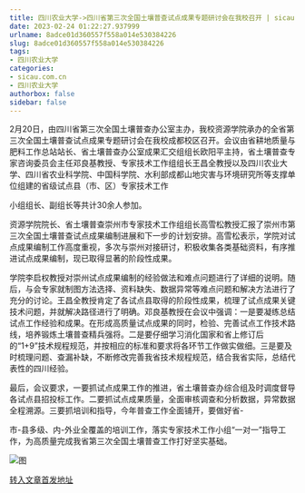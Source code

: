 ```yaml
---
title: 四川农业大学->四川省第三次全国土壤普查试点成果专题研讨会在我校召开 | sicau.com.cn
date: 2023-02-24 01:22:27.937999
urlname: 8adce01d360557f558a014e530384226
slug: 8adce01d360557f558a014e530384226
tags: 
- 四川农业大学
categories:
- sicau.com.cn
- 四川农业大学
authorbox: false
sidebar: false
---
```

2月20日，由四川省第三次全国土壤普查办公室主办，我校资源学院承办的全省第三次全国土壤普查试点成果专题研讨会在我校成都校区召开。会议由省耕地质量与肥料工作总站站长、省土壤普查办公室成果汇交组组长欧阳平主持，省土壤普查专家咨询委员会主任邓良基教授、专家技术工作组组长王昌全教授以及四川农业大学、四川省农业科学院、中国科学院、水利部成都山地灾害与环境研究所等支撑单位组建的省级试点县（市、区）专家技术工作
<!--more-->
小组组长、副组长等共计30余人参加。  

资源学院院长、省土壤普查崇州市专家技术工作组组长高雪松教授汇报了崇州市第三次全国土壤普查试点成果编制进展和下一步的计划安排。高雪松表示，学院对试点成果编制工作高度重视，多次与崇州对接研讨，积极收集各类基础资料，有序推进试点成果编制，现已取得显著的阶段性成果。

学院李启权教授对崇州试点成果编制的经验做法和难点问题进行了详细的说明。随后，与会专家就制图方法选择、资料缺失、数据异常等难点问题和解决方法进行了充分的讨论。王昌全教授肯定了各试点县取得的阶段性成果，梳理了试点成果关键技术问题，并就解决路径进行了明确。邓良基教授在会议中强调：一是要凝练总结试点工作经验和成果。在形成高质量试点成果的同时，检验、完善试点工作技术路线，培养锻炼土壤普查精兵强将。二是要仔细学习消化国家和省上修订后的“1+9”技术规程规范，并按相应的标准和要求将各环节工作做实做细。三是要及时梳理问题、查漏补缺，不断修改完善我省技术规程规范，结合我省实际，总结代表性的四川经验。

最后，会议要求，一要抓试点成果工作的推进，省土壤普查办综合组及时调度督导各试点县招投标工作。二要抓试点成果质量，全面审核调查和分析数据，异常数据全程溯源。三要抓培训和指导，今年普查工作全面铺开，要做好省-

市-县多级、内-外业全覆盖的培训工作，落实专家技术工作小组“一对一”指导工作，为高质量完成我省第三次全国土壤普查工作打好坚实基础。

![图](https://news.sicau.edu.cn/__local/1/61/AE/2167A4B50B631F832158007E36F_7902CDAD_1F438.jpg)

[转入文章首发地址](https://news.sicau.edu.cn/info/1078/71060.htm)